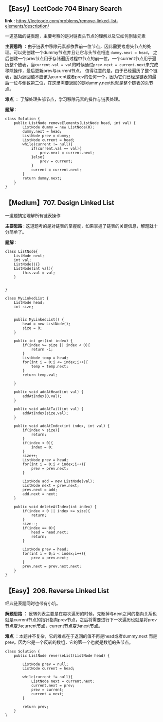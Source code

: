 ## 【Easy】LeetCode 704 Binary Search
**link** : https://leetcode.com/problems/remove-linked-list-elements/description/

一道基础的链表题，主要考察的是对链表头节点的理解以及它如何删除元素

**主要思路** ：由于链表中移除元素都依靠前一位节点，因此需要考虑头节点的处理。可以先创建一个dummy节点并且让它与头节点相连 `dummy.next = head`，
之后创建一个prev节点用于存储遍历过程中节点的前一位，一个current节点用于遍历整个链表，当`current.val = val`的时候通过`prev.next = current.next`来完成移除操作，最后更新prev与current节点。
值得注意的是，由于已经遍历了整个链表，因为返回值不应该为current或者prev的任何一个，因为它们已经是链表的最后一位与倒数第二位，在这里需要返回的是dummy.next也就是整个链表的头节点。

**难点** ： 了解处理头部节点，学习移除元素的操作与链表处理。

**题解**：

```
class Solution {
    public ListNode removeElements(ListNode head, int val) {
        ListNode dummy = new ListNode(0);
        dummy.next = head;
        ListNode prev = dummy;
        ListNode current = head;
        while(current != null){
            if(current.val == val){
                prev.next = current.next;
            }else{
                prev = current;
            }
            current = current.next;
        }
        return dummy.next;
    }
}
```
## 【Medium】707. Design Linked List

一道题搞定理解所有链表操作

**主要思路** : 这道题考的是对链表的掌握度，如果掌握了链表的关键信息，解题就十分简单了。

**题解**：

```
class ListNode{
    ListNode next;
    int val;
    ListNode(){}
    ListNode(int val){
        this.val = val;
    }

    
}

class MyLinkedList {
    ListNode head;
    int size;
    

    public MyLinkedList() {
        head = new ListNode();
        size = 0;
    }
    
    public int get(int index) {
        if(index >= size || index < 0){
            return -1;
        }
        ListNode temp = head;
        for(int i = 0;i <= index;i++){
            temp = temp.next;
        }
        return temp.val;
        
    }
    
    public void addAtHead(int val) {
        addAtIndex(0,val);
    }
    
    public void addAtTail(int val) {
        addAtIndex(size,val);
    }
    
    public void addAtIndex(int index, int val) {
        if(index > size){
            return;
        }
        if(index < 0){
            index = 0;
        }
        size++;
        ListNode prev = head;
        for(int i = 0;i < index;i++){
            prev = prev.next;
        }

        ListNode add = new ListNode(val);
        ListNode next = prev.next;
        prev.next = add;
        add.next = next;
    }
    
    public void deleteAtIndex(int index) {
        if(index < 0 || index >= size){
            return;
        }
        size--;
        if(index == 0){
            head = head.next;
            return;
        }

        ListNode prev = head;
        for(int i = 0;i < index;i++){
            prev = prev.next;
        }
        prev.next = prev.next.next;
    }
}
```
## 【Easy】206. Reverse Linked List

经典链表题同时也带有小坑。

**解题思路** ： 反转列表主要是在每次遍历的时候，先断掉与next之间的指向关系也就是current节点的指针指向prev节点，之后将需要进行下一次遍历也就是将prev节点变为current节点，current节点变为next节点。

**难点** ：本题并不复杂，它的难点在于返回的值不再是head或者dummy.next 而是prev。因为它是一个反转的数组，它的第一个也就是数组的头节点。

```
class Solution {
    public ListNode reverseList(ListNode head) {
        
        ListNode prev = null;
        ListNode current = head;

        while(current != null){
            ListNode next = current.next;
            current.next = prev;
            prev = current;
            current = next;
        }

        return prev; 
    }
}
```
